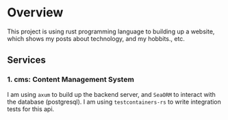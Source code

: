 # Overview

This project is using rust programming language to building up a website, which shows my posts about technology, and my hobbits., etc.

## Services

### 1. cms: Content Management System

I am using `axum` to build up the backend server, and `SeaORM` to interact with the database (postgresql). I am using `testcontainers-rs` to write integration tests for this api.
